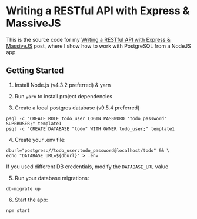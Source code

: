 # Writing a RESTful API with Express & MassiveJS
This is the source code for my [Writing a RESTful API with Express & MassiveJS](https://medium.com/@alexishevia/writing-a-restful-api-with-express-massivejs-465218800c08) post, where I show how to work with PostgreSQL from a NodeJS app.

## Getting Started
1. Install Node.js (v4.3.2 preferred) & yarn

2. Run `yarn` to install project dependencies

3. Create a local postgres database (v9.5.4 preferred)
  ```
  psql -c "CREATE ROLE todo_user LOGIN PASSWORD 'todo_password' SUPERUSER;" template1
  psql -c "CREATE DATABASE "todo" WITH OWNER todo_user;" template1
  ```
4. Create your .env file:
  ```
  dburl="postgres://todo_user:todo_password@localhost/todo" && \
  echo "DATABASE_URL=${dburl}" > .env
  ```
  If you used different DB credentials, modify the `DATABASE_URL` value

5. Run your database migrations:
  ```
  db-migrate up
  ```

6. Start the app:
  ```
  npm start
  ```

